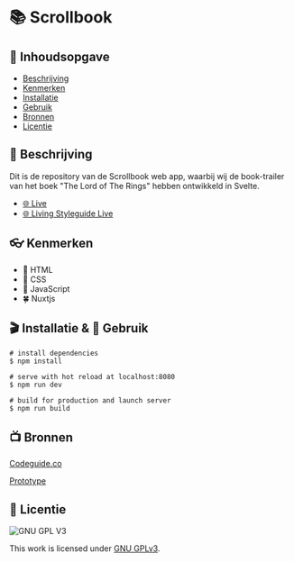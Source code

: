 # 📚 Scrollbook
<!-- Geef je project een titel en schrijf in één zin wat het is -->

## 📖 Inhoudsopgave

  * [Beschrijving](#beschrijving)
  * [Kenmerken](#kenmerken)
  * [Installatie](#installatie)
  * [Gebruik](#gebruik)
  * [Bronnen](#bronnen)
  * [Licentie](#licentie)

## 💾 Beschrijving
<!-- In de Beschrijving staat hoe je project er uit ziet, hoe het werkt en wat je er mee kan. -->
Dit is de repository van de Scrollbook web app, waarbij wij de book-trailer van het boek "The Lord of The Rings" hebben ontwikkeld in Svelte.
<!-- Voeg een mooie poster visual toe 📸 -->
<!-- Voeg een link toe naar Github Pages 🌐-->
- [🌐 Live](http://scrollbook.student.fdnd.nl/)
- [🌐 Living Styleguide Live](https://fdnd-styleguides.github.io/scrollbook/)

## 👓 Kenmerken
<!-- Bij Kenmerken staat welke technieken zijn gebruikt en hoe. Wat is de HTML structuur? Wat zijn de belangrijkste dingen in CSS? Wat is er met Javascript gedaan en hoe? Misschien heb je een framwork of library gebruikt? -->
* 💚 HTML
* 🐢 CSS
* 🥝 JavaScript
* 🍀 Nuxtjs
## 🎬 Installatie & 🔋 Gebruik
```
# install dependencies
$ npm install

# serve with hot reload at localhost:8080
$ npm run dev

# build for production and launch server
$ npm run build
```

## 📺 Bronnen
[Codeguide.co](https://codeguide.co/)  

[Prototype](https://joopakerboom.nl/scrollbook-v3/presentation.html) 

## 🚖 Licentie

![GNU GPL V3](https://www.gnu.org/graphics/gplv3-127x51.png)

This work is licensed under [GNU GPLv3](./LICENSE).
